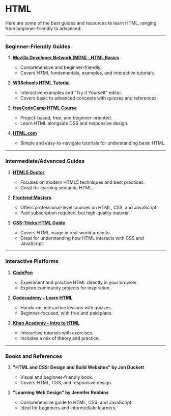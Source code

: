 # HTML

Here are some of the best guides and resources to learn HTML, ranging from beginner-friendly to advanced:

---

### **Beginner-Friendly Guides**
1. **[Mozilla Developer Network (MDN) - HTML Basics](https://developer.mozilla.org/en-US/docs/Web/HTML)**  
    - Comprehensive and beginner-friendly.
    - Covers HTML fundamentals, examples, and interactive tutorials.

2. **[W3Schools HTML Tutorial](https://www.w3schools.com/html/)**  
    - Interactive examples and "Try it Yourself" editor.
    - Covers basic to advanced concepts with quizzes and references.

3. **[freeCodeCamp HTML Course](https://www.freecodecamp.org/learn/)**  
    - Project-based, free, and beginner-oriented.
    - Learn HTML alongside CSS and responsive design.

4. **[HTML.com](https://html.com/)**  
    - Simple and easy-to-navigate tutorials for understanding basic HTML.

---

### **Intermediate/Advanced Guides**
1. **[HTML5 Doctor](http://html5doctor.com/)**  
    - Focuses on modern HTML5 techniques and best practices.
    - Great for learning semantic HTML.

2. **[Frontend Masters](https://frontendmasters.com/)**  
    - Offers professional-level courses on HTML, CSS, and JavaScript.
    - Paid subscription required, but high-quality material.

3. **[CSS-Tricks HTML Guide](https://css-tricks.com/)**  
    - Covers HTML usage in real-world projects.
    - Great for understanding how HTML interacts with CSS and JavaScript.

---

### **Interactive Platforms**
1. **[CodePen](https://codepen.io/)**  
    - Experiment and practice HTML directly in your browser.
    - Explore community projects for inspiration.

2. **[Codecademy - Learn HTML](https://www.codecademy.com/learn/learn-html)**  
    - Hands-on, interactive lessons with quizzes.
    - Beginner-focused, with free and paid plans.

3. **[Khan Academy - Intro to HTML](https://www.khanacademy.org/computing/computer-programming/html-css)**  
    - Interactive tutorials with exercises.
    - Includes a mix of theory and practice.

---

### **Books and References**
1. **"HTML and CSS: Design and Build Websites" by Jon Duckett**  
    - Visual and beginner-friendly book.
    - Covers HTML, CSS, and responsive design.

2. **"Learning Web Design" by Jennifer Robbins**  
    - Comprehensive guide to HTML, CSS, and JavaScript.
    - Ideal for beginners and intermediate learners.